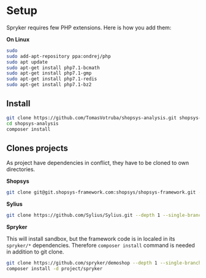# Setup

Spryker requires few PHP extensions. Here is how you add them:
 
**On Linux**
  
```bash
sudo 
sudo add-apt-repository ppa:ondrej/php
sudo apt update
sudo apt-get install php7.1-bcmath
sudo apt-get install php7.1-gmp
sudo apt-get install php7.1-redis
sudo apt-get install php7.1-bz2
```

## Install

```bash
git clone https://github.com/TomasVotruba/shopsys-analysis.git shopsys-analysis
cd shopsys-analysis
composer install
```

## Clones projects

As project have dependencies in conflict, they have to be cloned to own directories.

**Shopsys**

```bash
git clone git@git.shopsys-framework.com:shopsys/shopsys-framework.git --depth 1 project/shopsys
```

**Sylius**

```bash
git clone https://github.com/Sylius/Sylius.git --depth 1 --single-branch --branch v1.0.0-beta.2 project/sylius
```

**Spryker**

This will install sandbox, but the framework code is in localed in its `spryker/*` dependencies. 
Therefore `composer install` command is needed in addition to git clone.

```bash
git clone https://github.com/spryker/demoshop --depth 1 --single-branch --branch 2.14 project/spryker
composer install -d project/spryker
```
